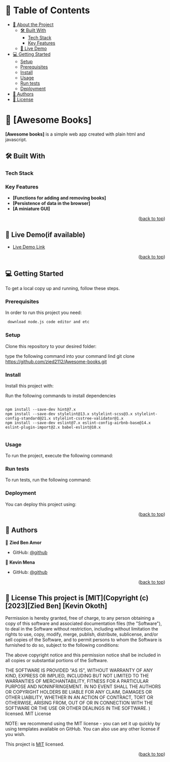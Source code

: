 <a name="readme-top"></a>

<!--
HOW TO USE:
This is an example of how you may give instructions on setting up your project locally.

Modify this file to match your project and remove sections that don't apply.

REQUIRED SECTIONS:
- Table of Contents
- About the Project
  - Built With
  - Live Demo
- Getting Started
- Authors
- Future Features
- Contributing
- Show your support
- Acknowledgements
- License

OPTIONAL SECTIONS:
- FAQ

After you're finished please remove all the comments and instructions!
-->

<div align="center">
 

</div>

<!-- TABLE OF CONTENTS -->

# 📗 Table of Contents

- [📖 About the Project](#about-project)
  - [🛠 Built With](#built-with)
    - [Tech Stack](#tech-stack)
    - [Key Features](#key-features)
  - [🚀 Live Demo](#live-demo)
- [💻 Getting Started](#getting-started)
  - [Setup](#setup)
  - [Prerequisites](#prerequisites)
  - [Install](#install)
  - [Usage](#usage)
  - [Run tests](#run-tests)
  - [Deployment](#triangular_flag_on_post-deployment)
- [👥 Authors](#authors)
- [📝 License](#license)

<!-- PROJECT DESCRIPTION -->

# 📖 [Awesome Books] <a name="about-project"></a>


**[Awesome books]** is a simple web app created with plain html and javascript.

## 🛠 Built With <a name="built-with"></a>

### Tech Stack <a name="tech-stack"></a>

<!-- Features -->

### Key Features <a name="key-features"></a>

- **[Functions for adding and removing books]**
- **[Persistence of data in the browser]**
- **[A miniature GUI]**

<p align="right">(<a href="#readme-top">back to top</a>)</p>

<!-- LIVE DEMO -->

## 🚀 Live Demo(if available) <a name="live-demo"></a>

- [Live Demo Link]()

<p align="right">(<a href="#readme-top">back to top</a>)</p>

<!-- GETTING STARTED -->

## 💻 Getting Started <a name="getting-started"></a>

To get a local copy up and running, follow these steps.

### Prerequisites

In order to run this project you need:


```sh
 download node.js code editor and etc
```


### Setup

Clone this repository to your desired folder:

 type the following command into your command lind
 git clone https://github.com/zied2112/Awesome-books.git

### Install

Install this project with:

Run the following commands to install dependencies

```

npm install --save-dev hint@7.x
npm install --save-dev stylelint@13.x stylelint-scss@3.x stylelint-config-standard@21.x stylelint-csstree-validator@1.x
npm install --save-dev eslint@7.x eslint-config-airbnb-base@14.x eslint-plugin-import@2.x babel-eslint@10.x


```

### Usage

To run the project, execute the following command:

<!--
Example command:

```sh
  rails server
```
--->

### Run tests

To run tests, run the following command:

<!--
Example command:

```sh
  bin/rails test test/models/article_test.rb
```
--->

### Deployment

You can deploy this project using:

<!--
Example:

```sh

```
 -->

<p align="right">(<a href="#readme-top">back to top</a>)</p>

<!-- AUTHORS -->

## 👥 Authors <a name="authors"></a>

👤 **Zied Ben Amor**

- GitHub: [@github](https://github.com/zied2112)

👤 **Kevin Mena**

- GitHub: [@github](https://github.com/Kevin-Mena)


<p align="right">(<a href="#readme-top">back to top</a>)</p>


<!-- LICENSE -->

## 📝 License <a name="license">This project is [MIT](Copyright (c) [2023][Zied Ben] [Kevin Okoth]

Permission is hereby granted, free of charge, to any person obtaining a copy of this software and associated documentation files (the "Software"), to deal in the Software without restriction, including without limitation the rights to use, copy, modify, merge, publish, distribute, sublicense, and/or sell copies of the Software, and to permit persons to whom the Software is furnished to do so, subject to the following conditions:

The above copyright notice and this permission notice shall be included in all copies or substantial portions of the Software.

THE SOFTWARE IS PROVIDED "AS IS", WITHOUT WARRANTY OF ANY KIND, EXPRESS OR IMPLIED, INCLUDING BUT NOT LIMITED TO THE WARRANTIES OF MERCHANTABILITY, FITNESS FOR A PARTICULAR PURPOSE AND NONINFRINGEMENT. IN NO EVENT SHALL THE AUTHORS OR COPYRIGHT HOLDERS BE LIABLE FOR ANY CLAIM, DAMAGES OR OTHER LIABILITY, WHETHER IN AN ACTION OF CONTRACT, TORT OR OTHERWISE, ARISING FROM, OUT OF OR IN CONNECTION WITH THE SOFTWARE OR THE USE OR OTHER DEALINGS IN THE SOFTWARE. ) licensed. MIT License

NOTE: we recommend using the MIT license - you can set it up quickly by using templates available on GitHub. You can also use any other license if you wish.</a>

This project is [MIT](https://choosealicense.com/licenses/mit/) licensed.

<p align="right">(<a href="#readme-top">back to top</a>)</p>
